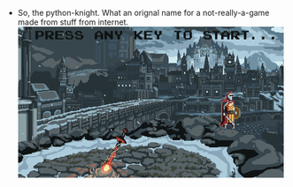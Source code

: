 * So, the python-knight. What an orignal name for a not-really-a-game made from stuff from internet.
![Gif presenting main menu](docs/gifs/python-knight.gif?raw=true "main screen")